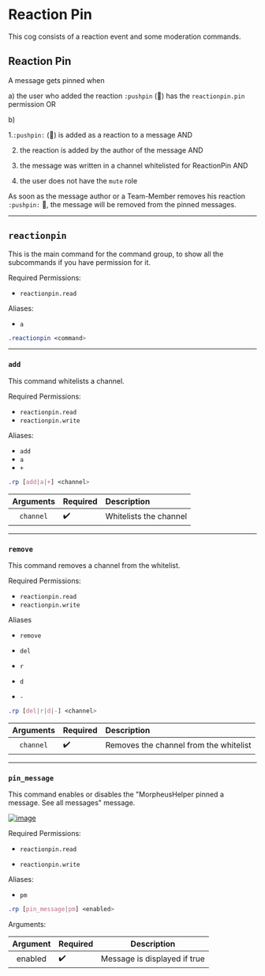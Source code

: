 # Reaction Pin


This cog consists of a reaction event and some moderation commands.


## Reaction Pin


A message gets pinned when

a)
the user who added the reaction `:pushpin` (📌) has the `reactionpin.pin` permission OR

b)

1.`:pushpin:` (📌) is added as a reaction to a message AND

2. the reaction is added by the author of the message AND

3. the message was written in a channel whitelisted for ReactionPin AND

4. the user does not have the `mute` role


As soon as the message author or a Team-Member removes his reaction `:pushpin:` 📌, the message will be removed from the pinned messages.

---
## `reactionpin`  


This is the main command for the command group, to show all the subcommands if you have permission for it.


Required Permissions:

- `reactionpin.read`


Aliases:

- `a`


```css  
.reactionpin <command>
```


---
### `add`


This command whitelists a channel.

Required Permissions:

- `reactionpin.read`
- `reactionpin.write`


Aliases:

- `add` 
- `a`
- `+`


```css  
.rp [add|a|+] <channel>
```

| Arguments | Required | Description            |
|:---------:|:---------|:-----------------------|
| `channel` | ✔️       | Whitelists the channel |


---
### `remove`


This command removes a channel from the whitelist.

Required Permissions:

- `reactionpin.read`
- `reactionpin.write`


Aliases

- `remove`

- `del`

- `r`

- `d`

- `-`


```css  
.rp [del|r|d|-] <channel>
```

|Arguments|Required|Description|
|:------:|:-----|:-----|
|`channel`|✔️|Removes the channel from the whitelist|  

---
### `pin_message`


This command enables or disables the "MorpheusHelper pinned a message. See all messages" message.

[![image](https://www.linkpicture.com/q/Screenshot-2021-10-17-072804_1.png)](https://www.linkpicture.com/view.php?img=LPic616bc85447a64587571420)


Required Permissions:

- `reactionpin.read`

- `reactionpin.write`


Aliases:

- `pm`


```css  
.rp [pin_message|pm] <enabled>
```

Arguments:

|Argument|Required|Description|
|:------:|:----|:------:|
|enabled|✔️|Message is displayed if true|  
